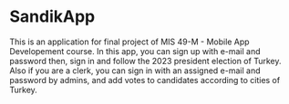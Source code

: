 # SandikApp

This is an application for final project of MIS 49-M - Mobile App Developement course. In this app, you can sign up with e-mail and
password then, sign in and follow the 2023 president election of Turkey. Also if you are a clerk, you can sign in with an assigned e-mail and password by admins, and add votes to candidates according to cities of Turkey.
